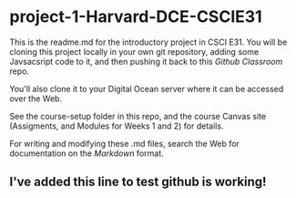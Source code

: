 # project-1-Harvard-DCE-CSCIE31
This is the readme.md for the introductory project in CSCI E31.  You will be cloning this project
locally in your own git repository, adding some Javsacsript code to it, and then pushing
it back to this *Github Classroom* repo.

You'll also clone it to your Digital Ocean server where it can be accessed over the Web.

See the course-setup folder in this repo, and the course Canvas site (Assigments, and Modules for Weeks 1 and 2) for details.   

For writing and modifying these .md files, search the Web for documentation on the *Markdown* format. 

## I've added this line to test github is working!
